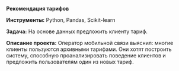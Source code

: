 **Рекомендация тарифов**

**Инструменты:** Python, Pandas, Scikit-learn

**Задача:** На основе данных предложить клиенту тариф.

**Описание проекта:**
Оператор мобильной связи выяснил: многие клиенты пользуются архивными тарифами. Они хотят построить систему, способную проанализировать поведение клиентов и предложить пользователям один из новых тариф.
